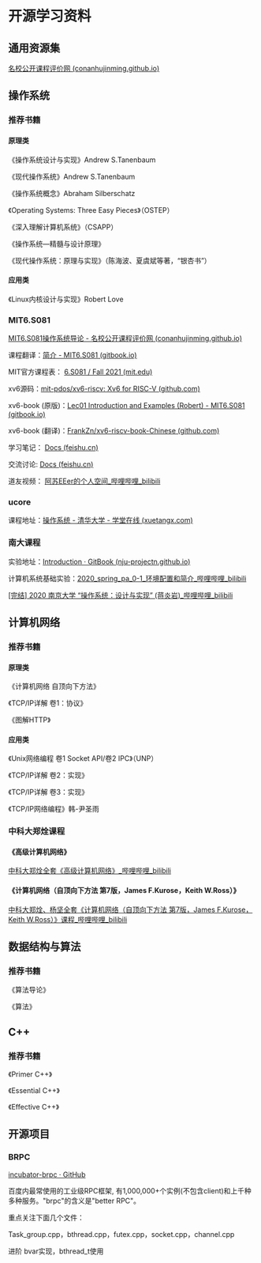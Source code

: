 # 开源学习资料


<!--more-->

## 通用资源集

[名校公开课程评价网 (conanhujinming.github.io)](https://conanhujinming.github.io/comments-for-awesome-courses/)

## 操作系统

### 推荐书籍

#### 原理类

《操作系统设计与实现》Andrew S.Tanenbaum

《现代操作系统》Andrew S.Tanenbaum

《操作系统概念》Abraham Silberschatz

《Operating Systems: Three Easy Pieces》（OSTEP）

《深入理解计算机系统》（CSAPP）

《操作系统—精髓与设计原理》

《现代操作系统：原理与实现》（陈海波、夏虞斌等著，“银杏书”）

#### 应用类

《Linux内核设计与实现》Robert Love

### MIT6.S081

[MIT6.S081操作系统导论 - 名校公开课程评价网 (conanhujinming.github.io)](https://conanhujinming.github.io/comments-for-awesome-courses/%E6%93%8D%E4%BD%9C%E7%B3%BB%E7%BB%9F/MIT6.S081%E6%93%8D%E4%BD%9C%E7%B3%BB%E7%BB%9F%E5%AF%BC%E8%AE%BA/)

课程翻译：[简介 - MIT6.S081 (gitbook.io)](https://mit-public-courses-cn-translatio.gitbook.io/mit6-s081/)

MIT官方课程表： [6.S081 / Fall 2021 (mit.edu)](https://pdos.csail.mit.edu/6.S081/2021/schedule.html)

xv6源码：[mit-pdos/xv6-riscv: Xv6 for RISC-V (github.com)](https://github.com/mit-pdos/xv6-riscv)

xv6-book (原版)：[Lec01 Introduction and Examples (Robert) - MIT6.S081 (gitbook.io)](https://mit-public-courses-cn-translatio.gitbook.io/mit6-s081/lec01-introduction-and-examples)

xv6-book (翻译)：[FrankZn/xv6-riscv-book-Chinese (github.com)](https://github.com/FrankZn/xv6-riscv-book-Chinese)

学习笔记： [Docs (feishu.cn)](https://tarplkpqsm.feishu.cn/docs/doccnoBgv1TQlj4ZtVnP0hNRETd#z37cYx)

交流讨论: [Docs (feishu.cn)](https://tarplkpqsm.feishu.cn/docs/doccnBFsXFMsAr1oXEVsaT9E3Jg)

道友视频： [阿苏EEer的个人空间_哔哩哔哩_bilibili](https://space.bilibili.com/16765968/channel/collectiondetail?sid=86878)

### ucore

课程地址：[操作系统 - 清华大学 - 学堂在线 (xuetangx.com)](https://www.xuetangx.com/course/THU08091000267/5883104)

### 南大课程

实验地址：[Introduction · GitBook (nju-projectn.github.io)](https://nju-projectn.github.io/ics-pa-gitbook/ics2022/)

计算机系统基础实验：[2020_spring_pa_0-1_环境配置和简介_哔哩哔哩_bilibili](https://www.bilibili.com/video/BV1a7411w7tC?spm_id_from=333.999.0.0)

[[完结] 2020 南京大学 “操作系统：设计与实现” (蒋炎岩)_哔哩哔哩_bilibili](https://www.bilibili.com/video/BV1N741177F5?p=1)

## 计算机网络

### 推荐书籍

#### 原理类

《计算机网络 自顶向下方法》

《TCP/IP详解 卷1：协议》

《图解HTTP》

#### 应用类

《Unix网络编程 卷1 Socket API/卷2 IPC》（UNP）

《TCP/IP详解 卷2：实现》

《TCP/IP详解 卷3：实现》

《TCP/IP网络编程》韩-尹圣雨

### 中科大郑烇课程

#### 《高级计算机网络》

[中科大郑烇全套《高级计算机网络》_哔哩哔哩_bilibili](https://www.bilibili.com/video/BV1BL4y1J7vh)

#### 《计算机网络（自顶向下方法 第7版，James F.Kurose，Keith W.Ross）》

[中科大郑烇、杨坚全套《计算机网络（自顶向下方法 第7版，James F.Kurose，Keith W.Ross）》课程_哔哩哔哩_bilibili](https://www.bilibili.com/video/BV1JV411t7ow)

## 数据结构与算法

### 推荐书籍

《算法导论》

《算法》

## C++

### 推荐书籍

《Primer C++》

《Essential C++》

《Effective C++》

## 开源项目

### BRPC

[incubator-brpc · GitHub](https://github.com/apache/incubator-brpc/blob/master/README_cn.md)

百度内最常使用的工业级RPC框架, 有1,000,000+个实例(不包含client)和上千种多种服务。"brpc"的含义是"better RPC"。

重点关注下面几个文件：

Task_group.cpp，bthread.cpp，futex.cpp，socket.cpp，channel.cpp

进阶 bvar实现，bthread_t使用

